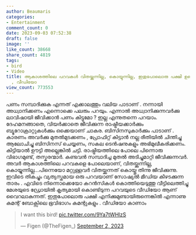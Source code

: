 ```yaml
---
author: Beaumaris
categories:
- Entertainment
comment_count: 0
date: 2023-09-03 07:52:38
draft: false
image: ''
like_count: 38668
share_count: 4819
tags:
- bird
- Video
title: ആകാശത്തിലെ പറവകൾ വിതയ്ക്കുന്നില്ല, കൊയ്യുന്നില്ല, ഇതുപോലൊരു പക്ഷി ഉണ്ടായിരുന്നെകിൽ
  , വീഡിയോ
view_count: 773553
---
```


പണം സമ്പാദിക്കുക എന്നത് എക്കാലത്തും വലിയ പാടാണ് . നന്നായി അധ്വാനിക്കണം എന്നൊക്കെ പലരും പറയും. എന്നാൽ അധ്വാനിക്കുന്നവർക്കു ലാവിഷായി ജീവിക്കാൻ പണം കിട്ടുമോ ? ഇല്ല എന്നുതന്നെ പറയാം. ദേഹമനങ്ങാതെ, വിയർക്കാതെ ജീവിക്കുന്ന രാഷ്ട്രീയക്കാർക്കും ബ്യൂറോക്രാറ്റുകൾക്കും ഒക്കെയാണ് ചാകര. ബിസിനസുകാർക്കും പാടാണ് . കാരണം അവർക്കു മുതൽമുടക്കണം , പ്രോഫിറ്റ് കിട്ടാൻ നല്ല രീതിയിൽ ചിന്തിച്ചു ആലോചിച്ചു ബിസിനസ് ചെയ്യണം, സകല ടെൻഷനുകളും അഭിമുഖീകരിക്കണം. കിട്ടിയാൽ ഊട്ടി അല്ലെങ്കിൽ ചട്ടി. രാഷ്ട്രീയത്തിലെ പോലെ പിന്നൊരു വിഭാഗമുണ്ട്, തസ്കരന്മാർ. കണ്ടവൻ സമ്പാദിച്ച മുതൽ അടിച്ചുമാറ്റി ജീവിക്കുന്നവർ. അവർ ആകാശത്തിലെ പറവകളെ പോലെയാണ്, വിതയ്ക്കുന്നില്ല, കൊയ്യുന്നില്ല...പിന്നെയോ മറ്റുള്ളവർ വിതയ്ക്കുന്നത് കൊയ്തു തിന്നു ജീവിക്കുന്നു. ഇവിടെ തികച്ചും വ്യത്യസ്തമായ ഒരു പറവയാണ് സോഷ്യൽ മീഡിയ കീഴടക്കുന്ന താരം . എവിടെ നിന്നൊക്കെയോ കറൻസികൾ കൊത്തിയെടുത്തു വീട്ടിലെത്തിച്ചു മേശയുടെ ഡ്രോയിൽ കൃത്യമായി കൊണ്ടിടുന്ന പറവയുടെ വീഡിയോ ആണ് വൈറലാകുന്നത്. ഇതുപോലൊരു പക്ഷി എനിക്കുമുണ്ടായിരുന്നെങ്കിൽ എന്നാണു കമന്റ് ബോക്സിലെ ഭൂവിഭാഗം കമന്റുകളും . വീഡിയോ കാണാം 

> I want this bird! [pic.twitter.com/9Ya7tWHlzS](https://t.co/9Ya7tWHlzS)
> 
> — Figen (@TheFigen_) [September 2, 2023](https://twitter.com/TheFigen_/status/1697957294682546430?ref_src=twsrc%5Etfw)